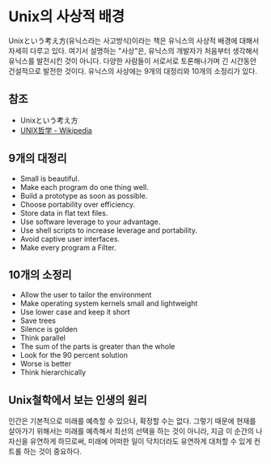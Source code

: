 # Unix의 사상적 배경

Unixという考え方(유닉스라는 사고방식)이라는 책은 유닉스의 사상적 배경에 대해서 자세히 다루고 있다. 여기서 설명하는 "사상"은, 유닉스의 개발자가 처음부터 생각해서 유닉스를 발전시킨 것이 아니다. 다양한 사람들이 서로서로 토론해나가며 긴 시간동안 건설적으로 발전한 것이다. 유닉스의 사상에는 9개의 대정리와 10개의 소정리가 있다.

## 참조

- Unixという考え方
- [UNIX哲学 - Wikipedia](https://ja.wikipedia.org/wiki/UNIX%E5%93%B2%E5%AD%A6)

## 9개의 대정리

- Small is beautiful.
- Make each program do one thing well.
- Build a prototype as soon as possible.
- Choose portability over efficiency.
- Store data in flat text files.
- Use software leverage to your advantage.
- Use shell scripts to increase leverage and portability.
- Avoid captive user interfaces.
- Make every program a Filter.

## 10개의 소정리

- Allow the user to tailor the environment
- Make operating system kernels small and lightweight
- Use lower case and keep it short
- Save trees
- Silence is golden
- Think parallel
- The sum of the parts is greater than the whole
- Look for the 90 percent solution
- Worse is better
- Think hierarchically

## Unix철학에서 보는 인생의 원리

인간은 기본적으로 미래를 예측할 수 있으나, 확정할 수는 없다. 그렇기 때문에 현재를 살아가기 위해서는 미래를 예측해서 최선의 선택을 하는 것이 아니라, 지금 이 순간의 나 자신을 유연하게 하므로써, 미래에 어떠한 일이 닥치더라도 유연하게 대처할 수 있게 컨트롤 하는 것이 중요하다.
